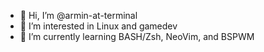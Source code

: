 - 👋 Hi, I’m @armin-at-terminal
- 👀 I’m interested in Linux and gamedev
- 🌱 I’m currently learning BASH/Zsh, NeoVim, and BSPWM

<!---
armin-at-terminal/armin-at-terminal is a ✨ special ✨ repository because its `README.md` (this file) appears on your GitHub profile.
You can click the Preview link to take a look at your changes.
--->
